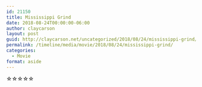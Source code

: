 ```yaml
---
id: 21150
title: Mississippi Grind
date: 2018-08-24T00:00:00-06:00
author: claycarson
layout: post
guid: http://claycarson.net/uncategorized/2018/08/24/mississippi-grind/
permalink: /timeline/media/movie/2018/08/24/mississippi-grind/
categories:
  - Movie
format: aside
---
```

<div class="media-details"></div>

<div class="media-creator"></div>

<div class="media-rating">☆☆☆☆☆</div>